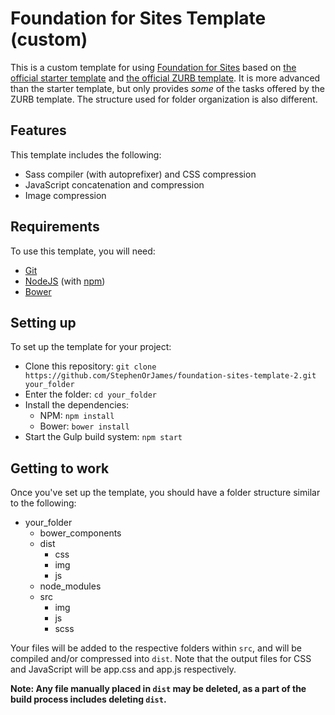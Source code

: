 # Foundation for Sites Template (custom)

This is a custom template for using [Foundation for Sites](https://foundation.zurb.com/sites) based on [the official starter template](https://github.com/zurb/foundation-sites-template) and [the official ZURB template](https://github.com/zurb/foundation-zurb-template). It is more advanced than the starter template, but only provides *some* of the tasks offered by the ZURB template. The structure used for folder organization is also different.


## Features

This template includes the following:
- Sass compiler (with autoprefixer) and CSS compression
- JavaScript concatenation and compression
- Image compression


## Requirements

To use this template, you will need:
- [Git](https://git-scm.com/)
- [NodeJS](https://nodejs.org/en/) (with [npm](https://www.npmjs.com/))
- [Bower](https://bower.io/)


## Setting up

To set up the template for your project:
- Clone this repository: `git clone https://github.com/StephenOrJames/foundation-sites-template-2.git your_folder`
- Enter the folder: `cd your_folder`
- Install the dependencies:
  - NPM: `npm install`
  - Bower: `bower install`
- Start the Gulp build system: `npm start`


## Getting to work

Once you've set up the template, you should have a folder structure similar to the following:

- your_folder
  - bower_components
  - dist
    - css
    - img
    - js
  - node_modules
  - src
    - img
    - js
    - scss

Your files will be added to the respective folders within `src`, and will be compiled and/or compressed into `dist`. Note that the output files for CSS and JavaScript will be app.css and app.js respectively.

**Note: Any file manually placed in `dist` may be deleted, as a part of the build process includes deleting `dist`.**
